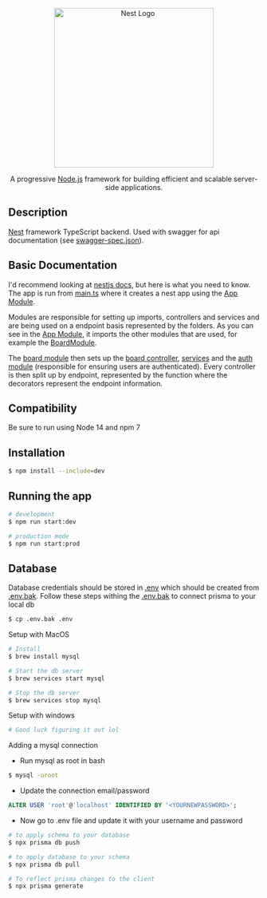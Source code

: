 <p align="center">
  <a href="http://nestjs.com/" target="blank"><img src="https://nestjs.com/img/logo_text.svg" width="320" alt="Nest Logo" /></a>
</p>

<p align="center">
  A progressive <a href="http://nodejs.org" target="_blank">Node.js</a> framework for building efficient and scalable server-side applications.
</p>

## Description

[Nest](https://github.com/nestjs/nest) framework TypeScript backend. Used with swagger for api documentation (see [swagger-spec.json](./swagger-spec.json)).

## Basic Documentation
I'd recommend looking at [nestjs docs](https://docs.nestjs.com), but here is what you need to know. The app is run from [main.ts](src/main.ts) where it creates a nest app using the [App Module](src/app.module.ts).

Modules are responsible for setting up imports, controllers and services and are being used on a endpoint basis represented by the folders. As you can see in the [App Module](src/app.module.ts), it imports the other modules that are used, for example the [BoardModule](src/board/board.module.ts).

The [board module](src/board/board.module.ts) then sets up the [board controller](src/board/board.controller.ts), [services](src/board/board.service.ts) and the [auth module](src/auth/auth.module.ts) (responsible for ensuring users are authenticated). Every controller is then split up by endpoint, represented by the function where the decorators represent the endpoint information.

## Compatibility
Be sure to run using Node 14 and npm 7

## Installation

```bash
$ npm install --include=dev
```

## Running the app

```bash
# development
$ npm run start:dev

# production mode
$ npm run start:prod
```

## Database
 Database credentials should be stored in [.env](.env) which should be created from [.env.bak](.env.bak). Follow these steps withing the [.env.bak](.env.bak) to connect prisma to your local db
```bash
$ cp .env.bak .env
```

Setup with MacOS
```bash
# Install
$ brew install mysql

# Start the db server
$ brew services start mysql

# Stop the db server
$ brew services stop mysql
```

Setup with windows
```bash
# Good luck figuring it out lol
```


Adding a mysql connection
- Run mysql as root in bash
```bash
$ mysql -uroot
```
- Update the connection email/password
```SQL
ALTER USER 'root'@'localhost' IDENTIFIED BY '<YOURNEWPASSWORD>';
```
- Now go to .env file and update it with your username and password

```bash
# to apply schema to your database
$ npx prisma db push

# to apply database to your schema
$ npx prisma db pull

# To reflect prisma changes to the client
$ npx prisma generate
```
